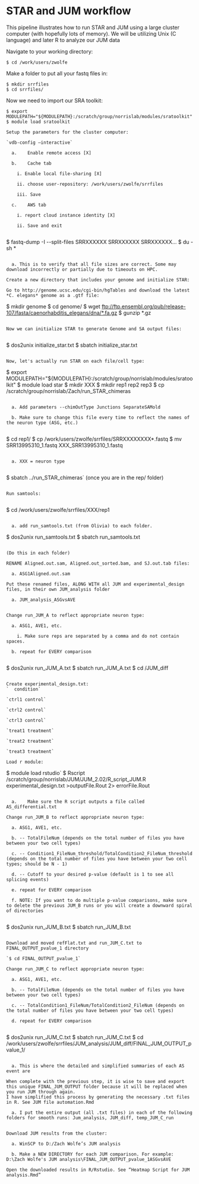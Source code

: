# STAR and JUM workflow
This pipeline illustrates how to run STAR and JUM using a large cluster computer (with hopefully lots of memory). We will be utilizing Unix (C language) and later R to analyze our JUM data

Navigate to your working directory:

`$ cd /work/users/zwolfe`

Make a folder to put all your fastq files in:

```
$ mkdir srrfiles
$ cd srrfiles/
```

Now we need to import our SRA toolkit:

```
$ export MODULEPATH="${MODULEPATH}:/scratch/group/norrislab/modules/sratoolkit"
$ module load sratoolkit

Setup the parameters for the cluster computer:

`vdb-config –interactive`

  a.	Enable remote access [X]
  
  b.	Cache tab
  
    i. Enable local file-sharing [X]
    
    ii. choose user-repository: /work/users/zwolfe/srrfiles
    
    iii. Save
    
  c.	AWS tab
  
    i. report cloud instance identity [X]
    
    ii. Save and exit
    
 ```
$ fastq-dump -I --split-files SRRXXXXXX SRRXXXXXX SRRXXXXXX…
$ du -sh *
```

  a. This is to verify that all file sizes are correct. Some may download incorrectly or partially due to timeouts on HPC.
      
Create a new directory that includes your genome and initialize STAR:

Go to http://genome.ucsc.edu/cgi-bin/hgTables and download the latest *C. elegans* genome as a .gtf file:

```
$ mkdir genome
$ cd genome/
$ wget ftp://ftp.ensembl.org/pub/release-107/fasta/caenorhabditis_elegans/dna/*.fa.gz
$ gunzip *.gz
```

Now we can initialize STAR to generate Genome and SA output files:
    
```
$ dos2unix initialize_star.txt
$ sbatch initialize_star.txt
```

Now, let's actually run STAR on each file/cell type:

```
$ export MODULEPATH="${MODULEPATH}:/scratch/group/norrislab/modules/sratoolkit"
$ module load star
$ mkdir XXX
$ mkdir rep1 rep2 rep3
$ cp /scratch/group/norrislab/Zach/run_STAR_chimeras
```

  a. Add parameters --chimOutType Junctions SeparateSAMold
  
  b. Make sure to change this file every time to reflect the names of the neuron type (ASG, etc.)
  
```      
$ cd rep1/
$ cp /work/users/zwolfe/srrfiles/SRRXXXXXXXX*.fastq
$ mv SRR13995310_1.fastq XXX_SRR13995310_1.fastq
```

  a. XXX = neuron type
  
```
$ sbatch ../run_STAR_chimeras` (once you are in the rep/ folder)
```

Run samtools:
     
```     
$ cd /work/users/zwolfe/srrfiles/XXX/rep1
```

  a. add run_samtools.txt (from Olivia) to each folder.

```
$ dos2unix run_samtools.txt
$ sbatch run_samtools.txt 
```

(Do this in each folder)

RENAME Aligned.out.sam, Aligned.out_sorted.bam, and SJ.out.tab files:

  a. ASG1Aligned.out.sam
  
Put these renamed files, ALONG WITH all JUM and experimental_design files, in their own JUM_analysis folder 

  a. JUM_analysis_ASGvsAVE
  

Change run_JUM_A to reflect appropriate neuron type:

  a. ASG1, AVE1, etc.
  
    i. Make sure reps are separated by a comma and do not contain spaces.
    
  b. repeat for EVERY comparison
  
 ```
$ dos2unix run_JUM_A.txt
$ sbatch run_JUM_A.txt
$ cd /JUM_diff
```

Create experimental_design.txt:
`  condition`

`ctrl1 control`

`ctrl2 control`

`ctrl3 control`

`treat1 treatment`

`treat2 treatment`

`treat3 treatment`

Load r module:

```
$ module load rstudio`
$ Rscript /scratch/group/norrislab/JUM/JUM_2.02/R_script_JUM.R experimental_design.txt >outputFile.Rout 2> errorFile.Rout
```

  a.	Make sure the R script outputs a file called AS_differential.txt
  
Change run_JUM_B to reflect appropriate neuron type:

  a. ASG1, AVE1, etc.
  
  b. -- TotalFileNum (depends on the total number of files you have between your two cell types)
  
  c. -- Condition1_FileNum_threshold/TotalCondition2_FileNum_threshold (depends on the total number of files you have between your two cell types; should be N - 1)
  
  d. -- Cutoff to your desired p-value (default is 1 to see all splicing events)
  
  e. repeat for EVERY comparison
  
  f. NOTE: If you want to do multiple p-value comparisons, make sure to delete the previous JUM_B runs or you will create a downward spiral of directories
  
```
$ dos2unix run_JUM_B.txt
$ sbatch run_JUM_B.txt
```

Download and moved refFlat.txt and run_JUM_C.txt to FINAL_OUTPUT_pvalue_1 directory 

`$ cd FINAL_OUTPUT_pvalue_1`

Change run_JUM_C to reflect appropriate neuron type:

  a. ASG1, AVE1, etc.
  
  b. -- TotalFileNum (depends on the total number of files you have between your two cell types)
  
  c. -- TotalCondition1_FileNum/TotalCondition2_FileNum (depends on the total number of files you have between your two cell types)
  
  d. repeat for EVERY comparison
  
```
$ dos2unix run_JUM_C.txt
$ sbatch run_JUM_C.txt
$ cd /work/users/zwolfe/srrfiles/JUM_analysis/JUM_diff/FINAL_JUM_OUTPUT_pvalue_1/
```

  a. This is where the detailed and simplified summaries of each AS event are
  
When complete with the previous step, it is wise to save and export this unique FINAL_JUM_OUTPUT folder because it will be replaced when you run JUM through again.
I have simplified this process by generating the necessary .txt files in R. See JUM file automation.Rmd

  a. I put the entire output (all .txt files) in each of the following folders for smooth runs: Jum_analysis, JUM_diff, temp_JUM_C_run


Download JUM results from the cluster:

  a. WinSCP to D:/Zach Wolfe’s JUM analysis
  
  b. Make a NEW DIRECTORY for each JUM comparison. For example: D:\Zach Wolfe's JUM analysis\FINAL_JUM_OUTPUT_pvalue_1ASGvsAVE

Open the downloaded results in R/Rstudio. See “Heatmap Script for JUM analysis.Rmd”

